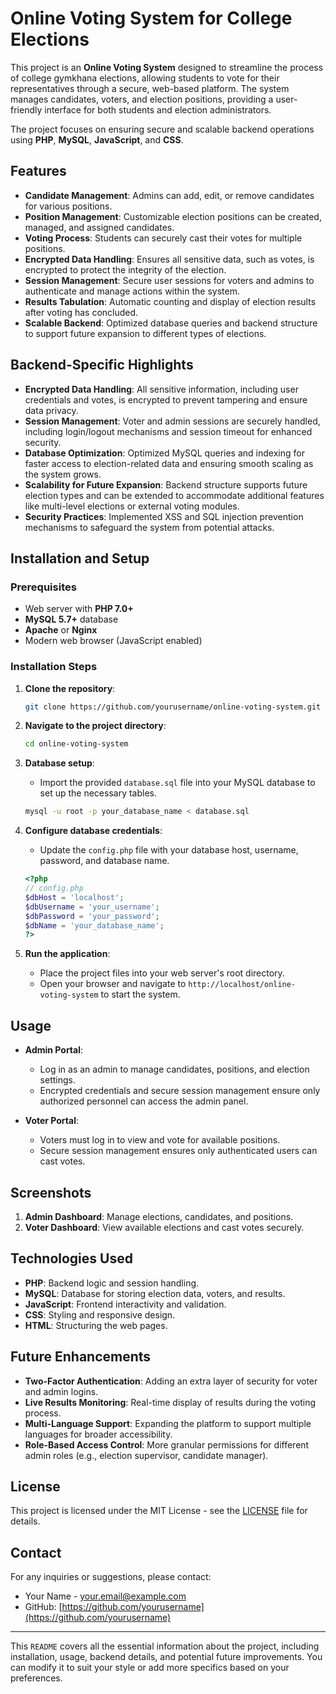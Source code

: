 
# Online Voting System for College Elections

This project is an **Online Voting System** designed to streamline the process of college gymkhana elections, allowing students to vote for their representatives through a secure, web-based platform. The system manages candidates, voters, and election positions, providing a user-friendly interface for both students and election administrators. 

The project focuses on ensuring secure and scalable backend operations using **PHP**, **MySQL**, **JavaScript**, and **CSS**.

## Features

- **Candidate Management**: Admins can add, edit, or remove candidates for various positions.
- **Position Management**: Customizable election positions can be created, managed, and assigned candidates.
- **Voting Process**: Students can securely cast their votes for multiple positions.
- **Encrypted Data Handling**: Ensures all sensitive data, such as votes, is encrypted to protect the integrity of the election.
- **Session Management**: Secure user sessions for voters and admins to authenticate and manage actions within the system.
- **Results Tabulation**: Automatic counting and display of election results after voting has concluded.
- **Scalable Backend**: Optimized database queries and backend structure to support future expansion to different types of elections.

## Backend-Specific Highlights

- **Encrypted Data Handling**: All sensitive information, including user credentials and votes, is encrypted to prevent tampering and ensure data privacy.
- **Session Management**: Voter and admin sessions are securely handled, including login/logout mechanisms and session timeout for enhanced security.
- **Database Optimization**: Optimized MySQL queries and indexing for faster access to election-related data and ensuring smooth scaling as the system grows.
- **Scalability for Future Expansion**: Backend structure supports future election types and can be extended to accommodate additional features like multi-level elections or external voting modules.
- **Security Practices**: Implemented XSS and SQL injection prevention mechanisms to safeguard the system from potential attacks.

## Installation and Setup

### Prerequisites
- Web server with **PHP 7.0+**
- **MySQL 5.7+** database
- **Apache** or **Nginx**
- Modern web browser (JavaScript enabled)

### Installation Steps

1. **Clone the repository**:
    ```bash
    git clone https://github.com/yourusername/online-voting-system.git
    ```
2. **Navigate to the project directory**:
    ```bash
    cd online-voting-system
    ```

3. **Database setup**:
    - Import the provided `database.sql` file into your MySQL database to set up the necessary tables.
    ```bash
    mysql -u root -p your_database_name < database.sql
    ```

4. **Configure database credentials**:
    - Update the `config.php` file with your database host, username, password, and database name.
    ```php
    <?php
    // config.php
    $dbHost = 'localhost';
    $dbUsername = 'your_username';
    $dbPassword = 'your_password';
    $dbName = 'your_database_name';
    ?>
    ```

5. **Run the application**:
    - Place the project files into your web server's root directory.
    - Open your browser and navigate to `http://localhost/online-voting-system` to start the system.

## Usage

- **Admin Portal**:
    - Log in as an admin to manage candidates, positions, and election settings.
    - Encrypted credentials and secure session management ensure only authorized personnel can access the admin panel.

- **Voter Portal**:
    - Voters must log in to view and vote for available positions.
    - Secure session management ensures only authenticated users can cast votes.

## Screenshots

1. **Admin Dashboard**: Manage elections, candidates, and positions.
2. **Voter Dashboard**: View available elections and cast votes securely.

## Technologies Used

- **PHP**: Backend logic and session handling.
- **MySQL**: Database for storing election data, voters, and results.
- **JavaScript**: Frontend interactivity and validation.
- **CSS**: Styling and responsive design.
- **HTML**: Structuring the web pages.

## Future Enhancements

- **Two-Factor Authentication**: Adding an extra layer of security for voter and admin logins.
- **Live Results Monitoring**: Real-time display of results during the voting process.
- **Multi-Language Support**: Expanding the platform to support multiple languages for broader accessibility.
- **Role-Based Access Control**: More granular permissions for different admin roles (e.g., election supervisor, candidate manager).

## License

This project is licensed under the MIT License - see the [LICENSE](LICENSE) file for details.

## Contact

For any inquiries or suggestions, please contact:
- Your Name - [your.email@example.com](mailto:your.email@example.com)
- GitHub: [https://github.com/yourusername](https://github.com/yourusername)

---

This `README` covers all the essential information about the project, including installation, usage, backend details, and potential future improvements. You can modify it to suit your style or add more specifics based on your preferences.
